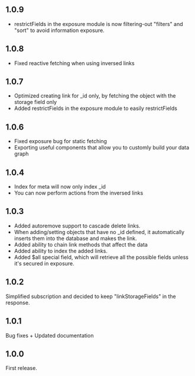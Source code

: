 ## 1.0.9
- restrictFields in the exposure module is now filtering-out "filters" and "sort" to avoid information exposure.

## 1.0.8
- Fixed reactive fetching when using inversed links

## 1.0.7
- Optimized creating link for _id only, by fetching the object with the storage field only
- Added restrictFields in the exposure module to easily restrictFields

## 1.0.6
- Fixed exposure bug for static fetching
- Exporting useful components that allow you to customly build your data graph

## 1.0.4
- Index for meta will now only index _id
- You can now perform actions from the inversed links

## 1.0.3
- Added autoremove support to cascade delete links.
- When adding/setting objects that have no _id defined, it automatically inserts them into the database and makes the link.
- Added ability to chain link methods that affect the data
- Added ability to index the added links.
- Added $all special field, which will retrieve all the possible fields unless it's secured in exposure.

## 1.0.2
Simplified subscription and decided to keep "linkStorageFields" in the response.

## 1.0.1
Bug fixes + Updated documentation

## 1.0.0
First release.